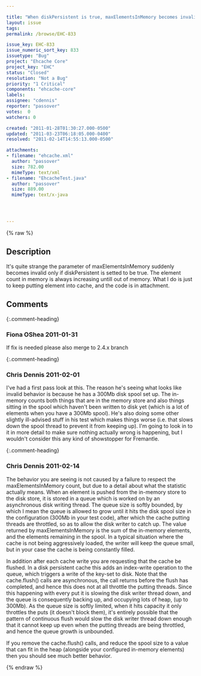 ```yaml
---

title: "When diskPersistent is true, maxElementsInMemory becomes invalid."
layout: issue
tags: 
permalink: /browse/EHC-833

issue_key: EHC-833
issue_numeric_sort_key: 833
issuetype: "Bug"
project: "Ehcache Core"
project_key: "EHC"
status: "Closed"
resolution: "Not a Bug"
priority: "1 Critical"
components: "ehcache-core"
labels: 
assignee: "cdennis"
reporter: "passover"
votes:  0
watchers: 0

created: "2011-01-28T01:30:27.000-0500"
updated: "2011-03-23T06:18:05.000-0400"
resolved: "2011-02-14T14:55:13.000-0500"

attachments:
- filename: "ehcache.xml"
  author: "passover"
  size: 782.00
  mimeType: text/xml
- filename: "EhcacheTest.java"
  author: "passover"
  size: 889.00
  mimeType: text/x-java




---
```


{% raw %}

## Description

<div markdown="1" class="description">

It's quite strange the parameter of maxElementsInMemory suddenly becomes invalid only if diskPersistent is setted to be true. The element count in memory is always increasing untill out of memory. What I do is just to keep putting element into cache, and the code is in attachment.

</div>

## Comments


{:.comment-heading}
### **Fiona OShea** <span class="date">2011-01-31</span>

<div markdown="1" class="comment">

If fix is needed please also merge to 2.4.x branch

</div>


{:.comment-heading}
### **Chris Dennis** <span class="date">2011-02-01</span>

<div markdown="1" class="comment">

I've had a first pass look at this.  The reason he's seeing what looks like invalid behavior is because he has a 300Mb disk spool set up.  The in-memory counts both things that are in the memory store and also things sitting in the spool which haven't been written to disk yet (which is a lot of elements when you have a 300Mb spool).  He's also doing some other slightly ill-advised stuff in his test which makes things worse (i.e. that slows down the spool thread to prevent it from keeping up).  I'm going to look in to it in more detail to make sure nothing actually wrong is happening, but I wouldn't consider this any kind of showstopper for Fremantle.

</div>


{:.comment-heading}
### **Chris Dennis** <span class="date">2011-02-14</span>

<div markdown="1" class="comment">

The behavior you are seeing is not caused by a failure to respect the maxElementsInMemory count, but due to a detail about what the statistic actually means.  When an element is pushed from the in-memory store to the disk store, it is stored in a queue which is worked on by an asynchronous disk writing thread.  The queue size is softly bounded, by which I mean the queue is allowed to grow until it hits the disk spool size in the configuration (300Mb in your test code), after which the cache putting threads are throttled, so as to allow the disk writer to catch up.  The value returned by maxElementsInMemory is the sum of the in-memory elements, and the elements remaining in the spool.  In a typical situation where the cache is not being aggressively loaded, the writer will keep the queue small, but in your case the cache is being constantly filled.

In addition after each cache write you are requesting that the cache be flushed.  In a disk persistent cache this adds an index-write operation to the queue, which triggers a write of the key-set to disk.  Note that the cache.flush() calls are asynchronous, the call returns before the flush has completed, and hence this does not at all throttle the putting threads.  Since this happening with every put it is slowing the disk writer thread down, and the queue is consequently backing up, and occupying lots of heap, (up to 300Mb).  As the queue size is softly limited, when it hits capacity it only throttles the puts (it doesn't block them), it's entirely possible that the pattern of continuous flush would slow the disk writer thread down enough that it cannot keep up even when the putting threads are being throttled, and hence the queue growth is unbounded.

If you remove the cache.flush() calls, and reduce the spool size to a value that can fit in the heap (alongside your configured in-memory elements) then you should see much better behavior.


</div>



{% endraw %}

